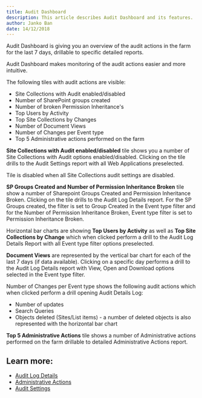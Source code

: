 ```yaml
---
title: Audit Dashboard
description: This article describes Audit Dashboard and its features.
author: Janko Ban
date: 14/12/2018
---
```

Audit Dashboard is giving you an overview of the audit actions in the farm for the last 7 days, drillable to specific detailed reports.

Audit Dashboard makes monitoring of the audit actions easier and more intuitive.

The following tiles with audit actions are visible:

* Site Collections with Audit enabled/disabled
* Number of SharePoint groups created
* Number of broken Permission Inheritance's
* Top Users by Activity
* Top Site Collections by Changes
* Number of Document Views
* Number of Changes per Event type
* Top 5 Administrative actions performed on the farm

__Site Collections with Audit enabled/disabled__ tile shows you a number of Site Collections with Audit options enabled/disabled. Clicking on the tile drills to the Audit Settings report with all Web Applications preselected.

Tile is disabled when all Site Collections audit settings are disabled.

__SP Groups Created and Number of Permission Inheritance Broken__ tile show a number of Sharepoint Groups Created and Permission Inheritance Broken. Clicking on the tile drills to the Audit Log Details report. For the SP Groups created, the filter is set to Group Created in the Event type filter and for the Number of Permission Inheritance Broken, Event type filter is set to Permission Inheritance Broken.

Horizontal bar charts are showing __Top Users by Activity__ as well as __Top Site Collections by Change__ which when clicked perform a drill to the Audit Log Details Report with all Event type filter options preselected.

__Document Views__ are represented by the vertical bar chart for each of the last 7 days (if data available). Clicking on a specific day performs a drill to the Audit Log Details report with View, Open and Download options selected in the Event type filter.

Number of Changes per Event type shows the following audit actions which when clicked perform a drill opening Audit Details Log:

* Number of updates
* Search Queries
* Objects deleted (Sites/List items) - a number of deleted objects is also represented with the horizontal bar chart

__Top 5 Administrative Actions__ tile shows a number of Administrative actions performed on the farm drillable to detailed Administrative Actions report.

## Learn more:

* [Audit Log Details](#internal/explore-reports-and-create-documentation/audit-reports/audit-dashboard)
* [Administrative Actions](#internal/explore-reports-and-create-documentation/audit-reports/administrative-actions)
* [Audit Settings](#internal/explore-reports-and-create-documentation/audit-reports/audit-settings)